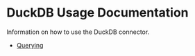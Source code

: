 # DuckDB Usage Documentation

Information on how to use the DuckDB connector.

- [Querying](./querying.md)
